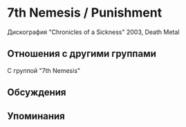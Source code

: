 # 7th Nemesis / Punishment

Дискография
"Chronicles of a Sickness" 2003, Death Metal

## Отношения с другими группами

C группой "7th Nemesis" 

## Обсуждения


## Упоминания


